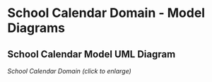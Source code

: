 # School Calendar Domain - Model Diagrams

## School Calendar Model UML Diagram

<!-- ![School Calendar Domain](../../../img/School%20Calendar%20Domain.png) -->

_School Calendar Domain (click to enlarge)_
